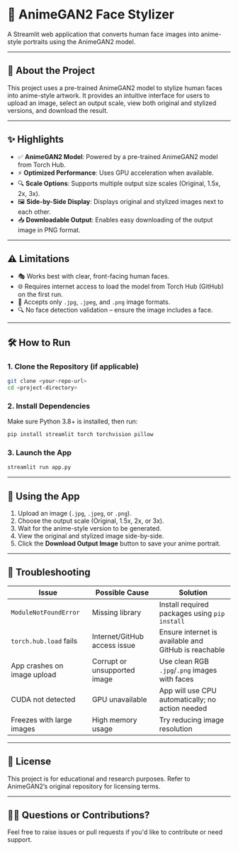 # 🎨 AnimeGAN2 Face Stylizer

A Streamlit web application that converts human face images into anime-style portraits using the AnimeGAN2 model.

---

## 📌 About the Project

This project uses a pre-trained AnimeGAN2 model to stylize human faces into anime-style artwork. It provides an intuitive interface for users to upload an image, select an output scale, view both original and stylized versions, and download the result.

---

## ✨ Highlights

- ✅ **AnimeGAN2 Model**: Powered by a pre-trained AnimeGAN2 model from Torch Hub.
- ⚡ **Optimized Performance**: Uses GPU acceleration when available.
- 🔍 **Scale Options**: Supports multiple output size scales (Original, 1.5x, 2x, 3x).
- 🖼️ **Side-by-Side Display**: Displays original and stylized images next to each other.
- 📥 **Downloadable Output**: Enables easy downloading of the output image in PNG format.

---

## ⚠️ Limitations

- 🎭 Works best with clear, front-facing human faces.
- 🌐 Requires internet access to load the model from Torch Hub (GitHub) on the first run.
- 📁 Accepts only `.jpg`, `.jpeg`, and `.png` image formats.
- 🔍 No face detection validation – ensure the image includes a face.

---

## 🛠️ How to Run

### 1. Clone the Repository (if applicable)
```bash
git clone <your-repo-url>
cd <project-directory>
```

### 2. Install Dependencies
Make sure Python 3.8+ is installed, then run:
```bash
pip install streamlit torch torchvision pillow
```

### 3. Launch the App
```bash
streamlit run app.py
```

---

## 🚀 Using the App

1. Upload an image (`.jpg`, `.jpeg`, or `.png`).
2. Choose the output scale (Original, 1.5x, 2x, or 3x).
3. Wait for the anime-style version to be generated.
4. View the original and stylized image side-by-side.
5. Click the **Download Output Image** button to save your anime portrait.

---

## 🧯 Troubleshooting

| Issue | Possible Cause | Solution |
|-------|----------------|----------|
| `ModuleNotFoundError` | Missing library | Install required packages using `pip install` |
| `torch.hub.load` fails | Internet/GitHub access issue | Ensure internet is available and GitHub is reachable |
| App crashes on image upload | Corrupt or unsupported image | Use clean RGB `.jpg`/`.png` images with faces |
| CUDA not detected | GPU unavailable | App will use CPU automatically; no action needed |
| Freezes with large images | High memory usage | Try reducing image resolution |

---

## 📄 License

This project is for educational and research purposes. Refer to AnimeGAN2’s original repository for licensing terms.

---

## 🙋‍♂️ Questions or Contributions?

Feel free to raise issues or pull requests if you'd like to contribute or need support.